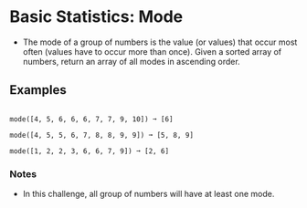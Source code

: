 # Basic Statistics: Mode
- The mode of a group of numbers is the value (or values) that occur most often (values have to occur more than once). Given a sorted array of numbers, return an array of all modes in ascending order.

## Examples
```

mode([4, 5, 6, 6, 6, 7, 7, 9, 10]) ➞ [6]

mode([4, 5, 5, 6, 7, 8, 8, 9, 9]) ➞ [5, 8, 9]

mode([1, 2, 2, 3, 6, 6, 7, 9]) ➞ [2, 6]

```

### Notes
- In this challenge, all group of numbers will have at least one mode.
